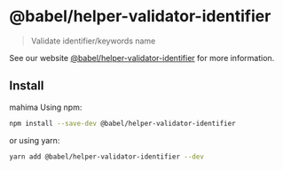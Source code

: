 # @babel/helper-validator-identifier

> Validate identifier/keywords name

See our website [@babel/helper-validator-identifier](https://babeljs.io/docs/en/babel-helper-validator-identifier) for more information.

## Install
mahima
Using npm:

```sh
npm install --save-dev @babel/helper-validator-identifier
```

or using yarn:

```sh
yarn add @babel/helper-validator-identifier --dev
```
